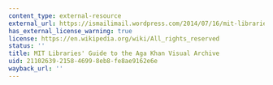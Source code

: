 ```yaml
---
content_type: external-resource
external_url: https://ismailimail.wordpress.com/2014/07/16/mit-libraries-aga-khan-visual-archive/
has_external_license_warning: true
license: https://en.wikipedia.org/wiki/All_rights_reserved
status: ''
title: MIT Libraries' Guide to the Aga Khan Visual Archive
uid: 21102639-2158-4699-8eb8-fe8ae9162e6e
wayback_url: ''
---
```


